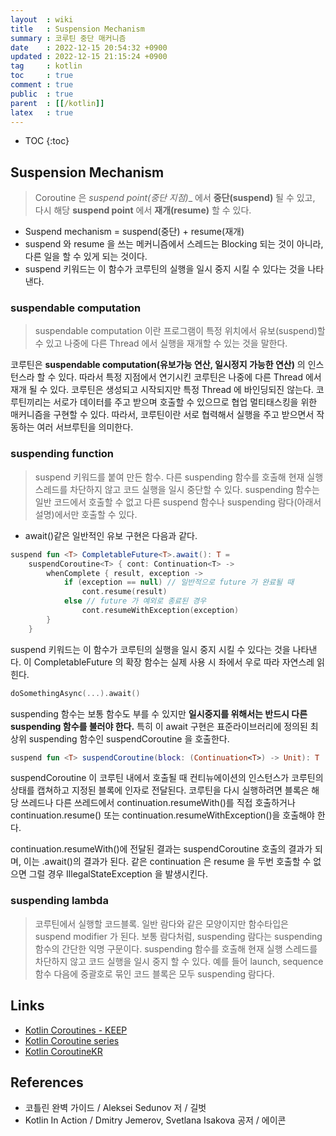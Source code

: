 ```yaml
---
layout  : wiki
title   : Suspension Mechanism
summary : 코루틴 중단 매커니즘
date    : 2022-12-15 20:54:32 +0900
updated : 2022-12-15 21:15:24 +0900
tag     : kotlin
toc     : true
comment : true
public  : true
parent  : [[/kotlin]]
latex   : true
---
```

* TOC
{:toc}

## Suspension Mechanism

> Coroutine 은 _suspend point(중단 지점)__ 에서 __중단(suspend)__ 될 수 있고, 다시 해당 __suspend point__ 에서 __재개(resume)__ 할 수 있다.

- Suspend mechanism = suspend(중단) + resume(재개)
- suspend 와 resume 을 쓰는 메커니즘에서 스레드는 Blocking 되는 것이 아니라, 다른 일을 할 수 있게 되는 것이다.
- suspend 키워드는 이 함수가 코루틴의 실행을 일시 중지 시킬 수 있다는 것을 나타낸다.

### suspendable computation

> suspendable computation 이란 프로그램이 특정 위치에서 유보(suspend)할 수 있고 나중에 다른 Thread 에서 실행을 재개할 수 있는 것을 말한다.

코루틴은 __suspendable computation(유보가능 연산, 일시정지 가능한 연산)__ 의 인스턴스라 할 수 있다. 따라서 특정 지점에서 연기시킨 코루틴은 나중에 다른 Thread 에서 재개 될 수 있다. 코루틴은 생성되고 시작되지만 특정 Thread 에 바인딩되진 않는다. 코루틴끼리는 서로가 데이터를 주고 받으며 호출할 수 있으므로 협업 멀티태스킹을 위한 매커니즘을 구현할 수 있다. 따라서, 코루틴이란 서로 협력해서 실행을 주고 받으면서 작동하는 여러 서브루틴을 의미한다.

### suspending function

> suspend 키워드를 붙여 만든 함수. 다른 suspending 함수를 호출해 현재 실행 스레드를 차단하지 않고 코드 실행을 일시 중단할 수 있다. suspending 함수는 일반 코드에서 호출할 수 없고 다른 suspend 함수나 suspending 람다(아래서 설명)에서만 호출할 수 있다.

- await()같은 일반적인 유보 구현은 다음과 같다.

```kotlin
suspend fun <T> CompletableFuture<T>.await(): T =
    suspendCoroutine<T> { cont: Continuation<T> ->
        whenComplete { result, exception ->
            if (exception == null) // 일반적으로 future 가 완료될 때
                cont.resume(result)
            else // future 가 예외로 종료된 경우
                cont.resumeWithException(exception)
        }
    }
```

suspend 키워드는 이 함수가 코루틴의 실행을 일시 중지 시킬 수 있다는 것을 나타낸다. 이 CompletableFuture 의 확장 함수는 실제 사용 시 좌에서 우로 따라 자연스레 읽힌다.

```kotlin
doSomethingAsync(...).await()
```

suspending 함수는 보통 함수도 부를 수 있지만 __일시중지를 위해서는 반드시 다른 suspending 함수를 불러야 한다.__ 특히 이 await 구현은 표준라이브러리에 정의된 최상위 suspending 함수인 suspendCoroutine 을 호출한다.

```kotlin
suspend fun <T> suspendCoroutine(block: (Continuation<T>) -> Unit): T
```

suspendCoroutine 이 코루틴 내에서 호출될 때 컨티뉴에이션의 인스턴스가 코루틴의 상태를 캡쳐하고 지정된 블록에 인자로 전달된다. 코루틴을 다시 실행하려면 블록은 해당 쓰레드나 다른 쓰레드에서 continuation.resumeWith()를 직접 호출하거나 continuation.resume() 또는 continuation.resumeWithException()을 호출해야 한다.

continuation.resumeWith()에 전달된 결과는 suspendCoroutine 호출의 결과가 되며, 이는 .await()의 결과가 된다.
같은 continuation 은 resume 을 두번 호출할 수 없으면 그럴 경우 IllegalStateException 을 발생시킨다.

### suspending lambda

> 코루틴에서 실행할 코드블록. 일반 람다와 같은 모양이지만 함수타입은 suspend modifier 가 된다. 보통 람다처럼, suspending 람다는 suspending 함수의 간단한 익명 구문이다. suspending 함수를 호출해 현재 실행 스레드를 차단하지 않고 코드 실행을 일시 중지 할 수 있다. 예를 들어 launch, sequence 함수 다음에 중괄호로 묶인 코드 블록은 모두 suspending 람다다.

## Links

- [Kotlin Coroutines - KEEP](https://github.com/Kotlin/KEEP/blob/master/proposals/coroutines.md)
- [Kotlin Coroutine series](https://github.com/tmdgusya/kotlin-coroutine-series)
- [Kotlin CoroutineKR](https://github.com/hikaMaeng/kotlinCoroutineKR)

## References

- 코틀린 완벽 가이드 / Aleksei Sedunov 저 / 길벗
- Kotlin In Action / Dmitry Jemerov, Svetlana Isakova 공저 / 에이콘